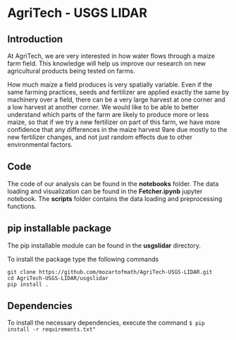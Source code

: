 # AgriTech - USGS LIDAR
## Introduction
<p> At AgriTech, we are very interested in how water flows through a maize farm field. This knowledge will help us improve our research on new agricultural products being tested on farms.

How much maize a field produces is very spatially variable. Even if the same farming practices, seeds and fertilizer are applied exactly the same by machinery over a field, there can be a very large harvest at one corner and a low harvest at another corner.  We would like to be able to better understand which parts of the farm are likely to produce more or less maize, so that if we try a new fertilizer on part of this farm, we have more confidence that any differences in the maize harvest 9are due mostly to the new fertilizer changes, and not just random effects due to other environmental factors.  
 </p>

## Code
The code of our analysis can be found in the **notebooks** folder. The data loading and visualization can be found in the **Fetcher.ipynb** jupyter notebook. The **scripts** folder contains the data loading and preprocessing functions. 
## pip installable package
The pip installable module can be found in the **usgslidar** directory. 
<p>
To install the package type the following commands
</p>

```
git clone https://github.com/mozartofmath/AgriTech-USGS-LIDAR.git
cd AgriTech-USGS-LIDAR/usgslidar
pip install .
```

## Dependencies
To install the necessary dependencies, execute the command 
```$ pip install -r requirements.txt"```
